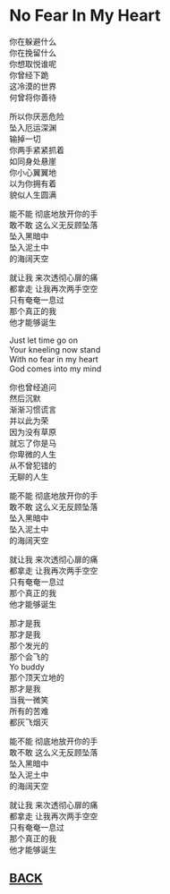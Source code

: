 # No Fear In My Heart
你在躲避什么  
你在挽留什么  
你想取悦谁呢  
你曾经下跪  
这冷漠的世界  
何曾将你善待

所以你厌恶危险  
坠入厄运深渊  
输掉一切  
你两手紧紧抓着  
如同身处悬崖  
你小心翼翼地  
以为你拥有着  
貌似人生圆满

能不能 彻底地放开你的手  
敢不敢 这么义无反顾坠落  
坠入黑暗中  
坠入泥土中  
的海阔天空

就让我 来次透彻心扉的痛  
都拿走 让我再次两手空空  
只有奄奄一息过  
那个真正的我  
他才能够诞生

Just let time go on  
Your kneeling now stand  
With no fear in my heart  
God comes into my mind

你也曾经追问  
然后沉默  
渐渐习惯谎言  
并以此为荣  
因为没有草原  
就忘了你是马  
你卑微的人生  
从不曾犯错的  
无聊的人生

能不能 彻底地放开你的手  
敢不敢 这么义无反顾坠落  
坠入黑暗中  
坠入泥土中  
的海阔天空

就让我 来次透彻心扉的痛  
都拿走 让我再次两手空空  
只有奄奄一息过  
那个真正的我  
他才能够诞生

那才是我  
那才是我  
那个发光的  
那个会飞的  
Yo buddy  
那个顶天立地的  
那才是我  
当我一微笑  
所有的苦难  
都灰飞烟灭

能不能 彻底地放开你的手  
敢不敢 这么义无反顾坠落  
坠入黑暗中  
坠入泥土中  
的海阔天空

就让我 来次透彻心扉的痛  
都拿走 让我再次两手空空  
只有奄奄一息过  
那个真正的我  
他才能够诞生

## [BACK](./)
